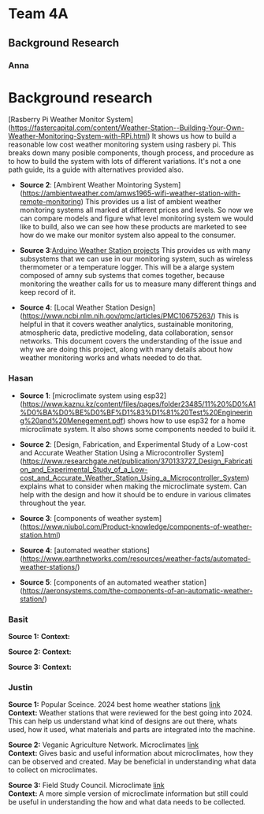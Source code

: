 # Team 4A

## **Background Research**

### Anna

# Background research 


 [Rasberry Pi Weather Monitor System] (https://fastercapital.com/content/Weather-Station--Building-Your-Own-Weather-Monitoring-System-with-RPi.html)
  It shows us how to build a reasonable low cost weather monitoring system using rasbery pi. This breaks down many posible components, though process, and procedure as to how to build the system with lots of different variations. It's not a one path guide, its a guide with alternatives provided also.
  
* **Source 2**: [Ambirent Weather Mointoring System] (https://ambientweather.com/amws1965-wifi-weather-station-with-remote-monitoring)
This provides us a list of ambient weather monitoring systems all marked at different prices and levels. So now we can compare models and figure what level monitoring system we would like to build, also we can see how these products are marketed to see how do we make our monitor system also appeal to the consumer.

* **Source 3**:[Arduino Weather Station projects](https://www.instructables.com/Weather-Station-Projects/)
  This provides us with many subsystems that we can use in our monitoring system, such as wireless thermometer or a temperature logger. This will be a alarge system composed of amny sub systems that comes together, because monitoring the weather calls for us to measure many different things and keep record of it.

  
* **Source 4**: [Local Weather Station Design] (https://www.ncbi.nlm.nih.gov/pmc/articles/PMC10675263/)
  This is helpful in that it covers weather analytics, sustainable monitoring, atmospheric data, predictive modeling, data collaboration, sensor networks. This document covers the understanding of the issue and why we are doing this project, along with many details about how weather monitoring works and whats needed to do that.
  




### Hasan

* **Source 1**:  [microclimate system using esp32] (https://www.kaznu.kz/content/files/pages/folder23485/11%20%D0%A1%D0%BA%D0%BE%D0%BF%D1%83%D1%81%20Test%20Engineering%20and%20Menegement.pdf)
shows how to use esp32 for a home microclimate system. It also shows some components needed to build it.

* **Source 2**:  [Design, Fabrication, and Experimental Study of a Low-cost and Accurate Weather Station Using a Microcontroller System] (https://www.researchgate.net/publication/370133727_Design_Fabrication_and_Experimental_Study_of_a_Low-cost_and_Accurate_Weather_Station_Using_a_Microcontroller_System)
explains what to consider when making the microclimate system. Can help with the design and how it should be to endure in various climates throughout the year.

* **Source 3**:  [components of weather system] (https://www.niubol.com/Product-knowledge/components-of-weather-station.html)
* **Source 4**:  [automated weather stations] (https://www.earthnetworks.com/resources/weather-facts/automated-weather-stations/)
* **Source 5**:  [components of an automated weather station]  (https://aeronsystems.com/the-components-of-an-automatic-weather-station/)


### Basit

**Source 1:**
**Context:**

**Source 2:**
**Context:**

**Source 3:**
**Context:**


### Justin

**Source 1:** Popular Sceince. 2024 best home weather stations [link](https://www.popsci.com/gear/best-home-weather-stations/)   
**Context:** Weather stations that were reviewed for the best going into 2024. This can help us understand what kind of designs are out there, whats used, how it used, what materials and parts are integrated into the machine.

**Source 2:** Veganic Agriculture Network. Microclimates [link](https://goveganic.net/how-to-grow/approaches-to-veganic/permaculture/microclimates/)   
**Context:** Gives basic and useful information about microclimates, how they can be observed and created. May be beneficial in understanding what data to collect on microclimates.

**Source 3:** Field Study Council. Microclimate [link](https://www.field-studies-council.org/resources/16-18-biology/fieldwork-techniques/abiotic-factors/microclimate/)   
**Context:** A more simple version of microclimate information but still could be useful in understanding the how and what data needs to be collected.





